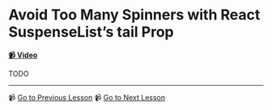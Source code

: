 # Avoid Too Many Spinners with React SuspenseList’s tail Prop

**[📹 Video](https://egghead.io/lessons/react-avoid-too-many-spinners-with-react-suspenselist-s-tail-prop)**

TODO

---

📹 [Go to Previous Lesson](https://egghead.io/lessons/react-reveal-suspense-components-in-order-with-suspenselist-s-revealorder-prop-in-react)
📹 [Go to Next Lesson](https://egghead.io/lessons/react-pass-react-components-a-usetransition-wrapped-state-setting-callback)
